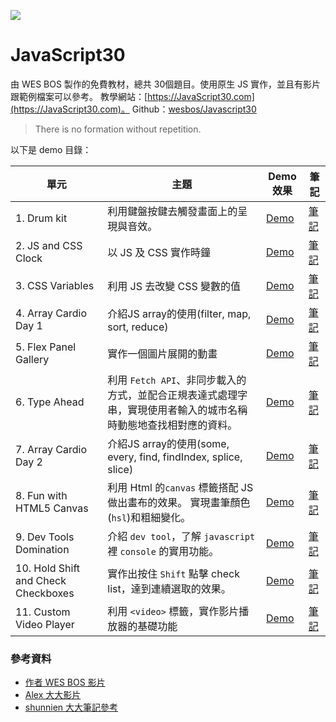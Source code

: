 ﻿![](https://javascript30.com/images/JS3-social-share.png)

# JavaScript30


由 WES BOS 製作的免費教材，總共 30個題目。使用原生 JS 實作，並且有影片跟範例檔案可以參考。
教學網站：[https://JavaScript30.com](https://JavaScript30.com)。
Github：[wesbos/Javascript30](https://github.com/wesbos/JavaScript30)

> There is no formation without repetition.

以下是 demo 目錄：

| 單元                                | 主題                                                                                                             | Demo效果                                                                                            | 筆記                                                                                                                    |
| ----------------------------------- | ---------------------------------------------------------------------------------------------------------------- | --------------------------------------------------------------------------------------------------- | ----------------------------------------------------------------------------------------------------------------------- |
| 1. Drum kit                         | 利用鍵盤按鍵去觸發畫面上的呈現與音效。                                                                           | [Demo](https://hazelhsieh.github.io/JavaScript30/01%20-%20JavaScript%20Drum%20Kit/)                 | [筆記](https://github.com/HazelHsieh/JavaScript30/tree/main/01%20-%20JavaScript%20Drum%20Kit/README.md)                 |
| 2. JS and CSS Clock                 | 以 JS 及 CSS 實作時鐘                                                                                            | [Demo](https://hazelhsieh.github.io/JavaScript30/02%20-%20JS%20and%20CSS%20Clock/)                  | [筆記](https://github.com/HazelHsieh/JavaScript30/blob/main/02%20-%20JS%20and%20CSS%20Clock/README.md)                  |
| 3. CSS Variables                    | 利用 JS 去改變 CSS 變數的值                                                                                      | [Demo](https://hazelhsieh.github.io/JavaScript30/03%20-%20CSS%20Variables/)                         | [筆記](https://github.com/HazelHsieh/JavaScript30/tree/main/03%20-%20CSS%20Variables/README.md)                         |
| 4. Array Cardio Day 1               | 介紹JS array的使用(filter, map, sort, reduce)                                                                    | [Demo](https://hazelhsieh.github.io/JavaScript30/04%20-%20Array%20Cardio%20Day%201/)                | [筆記](https://github.com/HazelHsieh/JavaScript30/tree/main/04%20-%20Array%20Cardio%20Day%201/README.md)                |
| 5. Flex Panel Gallery               | 實作一個圖片展開的動畫                                                                                           | [Demo](https://hazelhsieh.github.io/JavaScript30/05%20-%20Flex%20Panel%20Gallery/)                  | [筆記](https://github.com/HazelHsieh/JavaScript30/tree/main/05%20-%20Flex%20Panel%20Gallery/README.md)                  |
| 6. Type Ahead                       | 利用 `Fetch API`、非同步載入的方式，並配合正規表達式處理字串，實現使用者輸入的城市名稱時動態地查找相對應的資料。 | [Demo](https://hazelhsieh.github.io/JavaScript30/06%20-%20Type%20Ahead/)                            | [筆記](https://github.com/HazelHsieh/JavaScript30/tree/main/06%20-%20Type%20Ahead/README.md)                            |
| 7. Array Cardio Day 2               | 介紹JS array的使用(some, every, find, findIndex, splice, slice)                                                  | [Demo](https://hazelhsieh.github.io/JavaScript30/07%20-%20Array%20Cardio%20Day%202/)                | [筆記](https://github.com/HazelHsieh/JavaScript30/tree/main/07%20-%20Array%20Cardio%20Day%202/README.md)                |
| 8. Fun with HTML5 Canvas            | 利用 Html 的`canvas` 標籤搭配 JS 做出畫布的效果。 實現畫筆顏色(`hsl`)和粗細變化。                                | [Demo](https://hazelhsieh.github.io/JavaScript30/08%20-%20Fun%20with%20HTML5%20Canvas/)             | [筆記](https://github.com/HazelHsieh/JavaScript30/tree/main/08%20-%20Fun%**20with**%20HTML5%20Canvas/README.md)         |
| 9. Dev Tools Domination             | 介紹 `dev tool`，了解 `javascript` 裡 `console` 的實用功能。                                                     | [Demo](https://hazelhsieh.github.io/JavaScript30/09%20-%20Dev%20Tools%20Domination/)                | [筆記](https://github.com/HazelHsieh/JavaScript30/tree/main/09%20-%20Dev%20Tools%20Domination/README.md)                |
| 10. Hold Shift and Check Checkboxes | 實作出按住 `Shift` 點擊 check list，達到連續選取的效果。                                                         | [Demo](https://hazelhsieh.github.io/JavaScript30/10%20-%20Hold%20Shift%20and%20Check%20Checkboxes/) | [筆記](https://github.com/HazelHsieh/JavaScript30/tree/main/10%20-%20Hold%20Shift%20and%20Check%20Checkboxes/README.md) |
| 11. Custom Video Player             | 利用 `<video>` 標籤，實作影片播放器的基礎功能                                                                    | [Demo](https://hazelhsieh.github.io/JavaScript30/11%20-%20Custom%20Video%20Player/)                 | [筆記](https://github.com/HazelHsieh/JavaScript30/tree/main/11%20-%20Custom%20Video%20Player/README.md)                 |





### 參考資料

- [作者 WES BOS 影片](https://www.youtube.com/playlist?list=PLu8EoSxDXHP6CGK4YVJhL_VWetA865GOH)
- [Alex 大大影片](https://www.youtube.com/playlist?list=PLEfh-m_KG4dYbxVoYDyT_fmXZHnuKg2Fq)
- [shunnien 大大筆記參考](https://shunnien.github.io/JavaScript30day/)